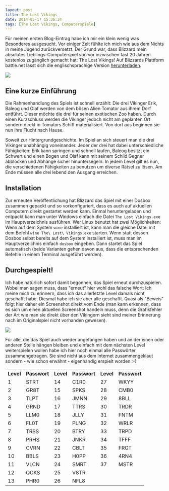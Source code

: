 ```yaml
---
layout: post
title: The Lost Vikings
date: 2014-05-17 15:36:34
tags: [The Lost Vikings, Computerspiele]
---
```


F&uuml;r meinen ersten Blog-Eintrag habe ich mir ein klein wenig was Besonderes ausgesucht. Vor einiger Zeit f&uuml;hlte ich mich wie aus dem Nichts in meine Jugend zur&uuml;ckversetzt. Der Grund war, dass Blizzard mein absolutes Lieblings-Computerspiel von vor inzwischen fast 20 Jahren kostenlos zug&auml;nglich gemacht hat: The Lost Vikings! Auf Blizzards Plattform battle.net l&auml;sst sich die englischsprachige Version [herunterladen][battlenet]. 

![][thelostvikings_logo]

## Eine kurze Einf&uuml;hrung

Die Rahmenhandlung des Spiels ist schnell erz&auml;hlt: Die drei Vikinger Erik, Baleog und Olaf werden von dem b&ouml;sen Alien Tomator aus ihrem Dorf entf&uuml;hrt. Dieser m&ouml;chte die drei f&uuml;r seinen exotischen Zoo haben. Durch einen Kurzschluss werden die Vikinger jedoch nicht am geplanten Ort sondern direkt in Tomators Schiff materialisiert. Von dort aus beginnen sie nun ihre Flucht nach Hause.

Soweit zur Hintergrundgeschichte. Im Spiel an sich steuert man die drei Vikinger unabh&auml;ngig voneinander. Jeder der drei hat dabei unterschiedliche F&auml;higkeiten: Erik kann springen und schnell laufen, Baleog besitzt ein Schwert und einen Bogen und Olaf kann mit seinem Schild Gegner abblocken und Abh&auml;nge sicher hinuntersegeln. In jedem Level gilt es nun, die verschiedenen F&auml;higkeiten zu benutzen um diverse R&auml;tsel zu l&ouml;sen. Am Ende m&uuml;ssen alle drei lebend den Ausgang erreichen.

## Installation

Zur erneuten Ver&ouml;ffentlichung hat Blizzard das Spiel mit einer Dosbox zusammen gepackt und so vorkonfiguriert, dass es auch auf aktuellen Computern direkt gestartet werden kann. Einmal heruntergeladen und entpackt kann man unter Windows einfach die Datei `The Lost Vikings.exe` im Hauptverzeichnis ausf&uuml;hren. Wer Linux benutzt hat zwei M&ouml;glichkeiten: Wenn auf dem System `wine` installiert ist, kann man die gleiche Datei mit dem Befehl `wine The\ Lost\ Vikings.exe` starten. Wenn statt dessen Dosbox selbst bereits auf dem System installiert ist, muss man im Hauptverzeichnis einfach `dosbox` eingeben. Dann startet das Spiel automatisch (beide Varianten gehen davon aus, dass die entsprechenden Befehle in einem Terminal ausgef&uuml;hrt werden).

## Durchgespielt!

Ich habe nat&uuml;rlich sofort damit begonnen, das Spiel erneut durchzuspielen. Wobei man sagen muss, dass &quot;erneut&quot; hier wohl das falsche Wort: Ich meine mich zu erinnern, dass ich das allerletzte Level damals nicht geschafft habe. Diesmal habe ich sie aber alle geschafft. Quasi als &quot;Beweis&quot; folgt hier daher ein Screenshot direkt vom Ende (man kann erkennen, dass es sich um einen aktuellen Screenshot handeln muss, denn die Grafikfehler der Art wie man sie direkt &uuml;ber den Vikingern sieht sind meiner Erinnerung nach im Originalspiel nicht vorhanden gewesen). 

![][thelostvikings_level1]

F&uuml;r alle, die das Spiel auch wieder angefangen haben und an der einen oder anderen Stelle h&auml;ngen bleiben und einfach mit dem n&auml;chsten Level weiterspielen wollen habe ich hier noch einmal alle Passw&ouml;rter zusammengetragen. Sie sind nicht aus dem Internet zusammengeklaut sondern - wie schon erw&auml;hnt - eigenh&auml;ndig erspielt worden :-)

<table>
	<tr>
		<th>Level</th>
		<th>Passwort</th>		
		<th>Level</th>
		<th>Passwort</th>		
		<th>Level</th>
		<th>Passwort</th>		
	</tr>
	<tr>
		<td>1</td><td>STRT</td>
		<td>14</td><td>C1R0</td>
		<td>27</td><td>WKYY</td>
	</tr>
	<tr>
		<td>2</td><td>GR8T</td>
		<td>15</td><td>SPKS</td>
		<td>28</td><td>CMB0</td>
	</tr>
	<tr>
		<td>3</td><td>TLPT</td>
		<td>16</td><td>JMNN</td>
		<td>29</td><td>8BLL</td>
	</tr>
	<tr>
		<td>4</td><td>GRND</td>
		<td>17</td><td>TTRS</td>
		<td>30</td><td>TRDR</td>
	</tr>
	<tr>
		<td>5</td><td>LLM0</td>
		<td>18</td><td>JLLY</td>
		<td>31</td><td>FNTM</td>
	</tr>
	<tr>
		<td>6</td><td>FL0T</td>
		<td>19</td><td>PLNG</td>
		<td>32</td><td>WRLR</td>
	</tr>
	<tr>
		<td>7</td><td>TRSS</td>
		<td>20</td><td>BTRY</td>
		<td>33</td><td>TRPD</td>
	</tr>
	<tr>
		<td>8</td><td>PRHS</td>
		<td>21</td><td>JNKR</td>
		<td>34</td><td>TFFF</td>
	</tr>
	<tr>
		<td>9</td><td>CVRN</td>
		<td>22</td><td>CBLT</td>
		<td>35</td><td>FRGT</td>
	</tr>
	<tr>
		<td>10</td><td>BBLS</td>
		<td>23</td><td>H0PP</td>
		<td>36</td><td>4RN4</td>
	</tr>
	<tr>
		<td>11</td><td>VLCN</td>
		<td>24</td><td>SMRT</td>
		<td>37</td><td>MSTR</td>
	</tr>
	<tr>
		<td>12</td><td>QCKS</td>
		<td>25</td><td>V8TR</td>		
	</tr>
	<tr>
		<td>13</td><td>PHR0</td>
		<td>26</td><td>NFL8</td>		
	</tr>
	
</table>

[battlenet]: https://us.battle.net/account/download/?show=classic
[thelostvikings_logo]: /media/images/thelostvikings-logo.png
[thelostvikings_level1]: /media/images/thelostvikings-end.png

